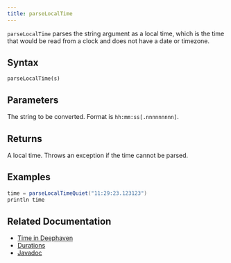 ```yaml
---
title: parseLocalTime
---
```


`parseLocalTime` parses the string argument as a local time, which is the time that would be read from a clock and does not have a date or timezone.

## Syntax

```
parseLocalTime(s)
```

## Parameters

<ParamTable>
<Param name="s" type="string">

The string to be converted. Format is `hh:mm:ss[.nnnnnnnnn]`.

</Param>
</ParamTable>

## Returns

A local time. Throws an exception if the time cannot be parsed.

## Examples

```groovy order=:log
time = parseLocalTimeQuiet("11:29:23.123123")
println time
```

## Related Documentation

- [Time in Deephaven](../../../conceptual/time-in-deephaven.md)
- [Durations](../../query-language/types/durations.md)
- [Javadoc](https://deephaven.io/core/javadoc/io/deephaven/time/DateTimeUtils.html#parseLocalTime(java.lang.String))
